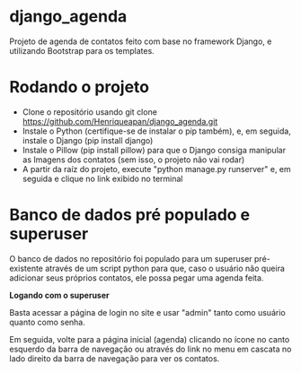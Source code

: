 # django_agenda
Projeto de agenda de contatos feito com base no framework Django, e utilizando Bootstrap para os templates.

# Rodando o projeto
 - Clone o repositório usando git clone https://github.com/Henriqueapan/django_agenda.git
 - Instale o Python (certifique-se de instalar o pip também), e, em seguida, instale o Django (pip install django)
 - Instale o Pillow (pip install pillow) para que o Django consiga manipular as Imagens dos contatos (sem isso, o projeto não vai rodar)
 - A partir da raíz do projeto, execute "python manage.py runserver" e, em seguida e clique no link exibido no terminal

# Banco de dados pré populado e superuser
O banco de dados no repositório foi populado para um superuser pré-existente através de um script python para que, caso o usuário não queira adicionar seus próprios contatos, ele possa pegar uma agenda feita.

**Logando com o superuser**

Basta acessar a página de login no site e usar "admin" tanto como usuário quanto como senha.

Em seguida, volte para a página inicial (agenda) clicando no ícone no canto esquerdo da barra de navegação ou através do link no menu em cascata no lado direito da barra de navegação para ver os contatos.
 
